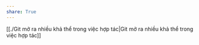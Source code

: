 ```yaml
---
share: True
---
```

[[./Git mở ra nhiều khả thể trong việc hợp tác|Git mở ra nhiều khả thể trong việc hợp tác]]
